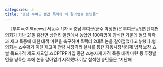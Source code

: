 ```yaml
---
categories: a
title: "충남 부여군 쌀값 폭락에 벼 갈아엎는 농민들"
---
```

&nbsp;&nbsp;&nbsp;&nbsp; [부여=e지역news] 서동수 기자 = 충남 부여군(군수 박정현)은 부여군농업인단체협의회가 지난 21일 홍산면 상천리 일원에서 농업인 100여명이 참석한 가운데 쌀값 하락과 재고 폭증에 대한 대책 마련을 촉구하며 트랙터 2대로 논을 갈아엎었다고 밝혔다.협의회는 △수확기 이전 재고미 전량 시장격리 실시를 통한 자동시장격리제 법적 보장 △쌀 목표가격 제도 재도입 △CPTPP가입 중단 △농자재 가격 폭등 대책 마련 등 투쟁발언을 낭독한 후에 논을 갈아엎기 시작했다.이날 참석한 농민들은 “지난해
